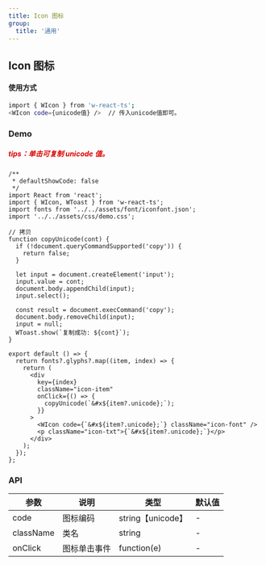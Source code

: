 ```yaml
---
title: Icon 图标
group:
  title: '通用'
---
```


## Icon 图标

#### 使用方式

```bash
import { WIcon } from 'w-react-ts';
<WIcon code={unicode值} />  // 传入unicode值即可。
```

### Demo

##### <font color="#dd0000">tips：单击可复制 unicode 值。</font>

```tsx
/**
 * defaultShowCode: false
 */
import React from 'react';
import { WIcon, WToast } from 'w-react-ts';
import fonts from '../../assets/font/iconfont.json';
import '../../assets/css/demo.css';

// 拷贝
function copyUnicode(cont) {
  if (!document.queryCommandSupported('copy')) {
    return false;
  }

  let input = document.createElement('input');
  input.value = cont;
  document.body.appendChild(input);
  input.select();

  const result = document.execCommand('copy');
  document.body.removeChild(input);
  input = null;
  WToast.show(`复制成功: ${cont}`);
}

export default () => {
  return fonts?.glyphs?.map((item, index) => {
    return (
      <div
        key={index}
        className="icon-item"
        onClick={() => {
          copyUnicode(`&#x${item?.unicode};`);
        }}
      >
        <WIcon code={`&#x${item?.unicode};`} className="icon-font" />
        <p className="icon-txt">{`&#x${item?.unicode};`}</p>
      </div>
    );
  });
};
```

### API

| 参数      | 说明         | 类型              | 默认值 |
| --------- | ------------ | ----------------- | ------ |
| code      | 图标编码     | string【unicode】 | -      |
| className | 类名         | string            | -      |
| onClick   | 图标单击事件 | function(e)       | -      |
